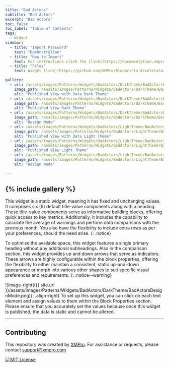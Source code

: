```yaml
---
title: "Bad Actors"
subtitle: "Bad Actors"
excerpt: "Bad Actors"
toc: false
toc_label: "Table of Contents"
tags:
  - Widget
sidebar:
  - title: "Import Password"
    text: "Dem0nstr@t1on"
  - title: "How to Import"
    text: For instructions click the [link](https://documentation.xmpro.com/how-tos/apps/manage-widgets#importing-widgets)
  - title: "Files"
    text: Widget [link](https://github.com/XMPro/Blueprints-Accelerators-Patterns/blob/master/Patterns/Widgets/Bad%20Actors.xwid)

gallery:
  - url: /assets/images/Patterns/Widgets/BadActors/DarkTheme/BadActorsPublishedModewithData.png
    image_path: /assets/images/Patterns/Widgets/BadActors/DarkTheme/BadActorsPublishedModewithData.png
    alt: "Published View with Data Dark Theme"
  - url: /assets/images/Patterns/Widgets/BadActors/DarkTheme/BadActorsPublishedMode.png
    image_path: /assets/images/Patterns/Widgets/BadActors/DarkTheme/BadActorsPublishedMode.png
    alt: "Published View Dark Theme"
  - url: /assets/images/Patterns/Widgets/BadActors/DarkTheme/BadActorsDesignMode.png
    image_path: /assets/images/Patterns/Widgets/BadActors/DarkTheme/BadActorsDesignMode.png
    alt: "Design Mode"
  - url: /assets/images/Patterns/Widgets/BadActors/LightTheme/BadActorsPublishedModewithData.png
    image_path: /assets/images/Patterns/Widgets/BadActors/LightTheme/BadActorsPublishedModewithData.png
    alt: "Published View with Data Light Theme"
  - url: /assets/images/Patterns/Widgets/BadActors/LightTheme/BadActorsPublishedMode.png
    image_path: /assets/images/Patterns/Widgets/BadActors/LightTheme/BadActorsPublishedMode.png
    alt: "Published View Light Theme"
  - url: /assets/images/Patterns/Widgets/BadActors/LightTheme/BadActorsDesignMode.png
    image_path: /assets/images/Patterns/Widgets/BadActors/LightTheme/BadActorsDesignMode.png
    alt: "Design Mode"

---
```

{% include gallery %}
---
This widget is a static widget, meaning it has fixed and unchanging values. It comprises six (6) default title-value components along with a heading. These title-value components serve as informative building blocks, offering quick access to key metrics. Additionally, it includes the capability to calculate the average of warnings and perform data comparisons with the previous month. You also have the flexibility to include extra rows as per your preferences, should the need arise.
{: .notice}

To optimize the available space, this widget features a single primary heading without any additional subheadings. Also in the comparison section, this widget provides up and down arrows that serve as indicators. These arrows are highly configurable within the block properties, offering the flexibility to either maintain a consistent, static up-and-down appearance or morph into various other shapes to suit specific visual preferences and requirements.
{: .notice--warning}

![image-right]({{ site.url }}/assets/images/Patterns/Widgets/BadActors/DarkTheme/BadActorsDesignMode.png){: .align-right}
To set up this widget, you can click on each text element and assign values to them within the Block Properties section. Please ensure that you accurately set the values because once this widget is published, the data is static and cannot be altered.
<hr />

## Contributing
This repository was created by <a href="https://xmpro.com/">XMPro</a>. 
For assistance or requests, please contact <a href="mailto:support@xmpro.com">support@xmpro.com</a>

[![MIT License](https://img.shields.io/badge/License-MIT-green.svg)](https://choosealicense.com/licenses/mit/)
